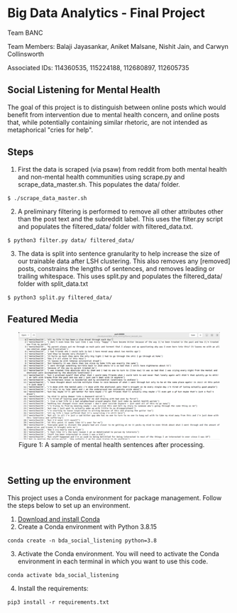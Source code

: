 # Big Data Analytics - Final Project

Team BANC

Team Members:   Balaji Jayasankar, Aniket Malsane, Nishit Jain, and Carwyn Collinsworth

Associated IDs: 114360535,         115224188,      112680897,       112605735

## Social Listening for Mental Health

The goal of this project is to distinguish between online posts which would benefit from intervention due to mental health concern, and online posts that, while potentially containing similar rhetoric, are not intended as metaphorical "cries for help".

## Steps

1. First the data is scraped (via psaw) from reddit from both mental health and non-mental health communities using scrape.py and scrape_data_master.sh. This populates the data/ folder.
```
$ ./scrape_data_master.sh
```
2. A preliminary filtering is performed to remove all other attributes other than the post text and the subreddit label. This uses the filter.py script and populates the filtered_data/ folder with filtered_data.txt.
```
$ python3 filter.py data/ filtered_data/
```
3. The data is split into sentence granularity to help increase the size of our trainable data after LSH clustering. This also removes any \[removed] posts, constrains the lengths of sentences, and removes leading or trailing whitespace. This uses split.py and populates the filtered_data/ folder with  split_data.txt
```
$ python3 split.py filtered_data/
```

## Featured Media

<figure style="margin-left: auto;
  margin-right: auto; width: 90%; display: block;">
    <img
    src="media/sample_mental_health1.png?raw=true"
    alt="A sample of mental health sentences after processing.">
    <figcaption>Figure 1: A sample of mental health sentences after processing.</figcaption>
</figure><br>

## Setting up the environment

This project uses a Conda environment for package management. Follow the steps below to set up an environment.

1. [Download and install Conda](https://conda.io/projects/conda/en/latest/user-guide/install/index.html "Download and install Conda")
2. Create a Conda environment with Python 3.8.15
```
conda create -n bda_social_listening python=3.8
```
3. Activate the Conda environment. You will need to activate the Conda environment in each terminal in which you want to use this code.
```
conda activate bda_social_listening
```
4. Install the requirements:
```
pip3 install -r requirements.txt
```